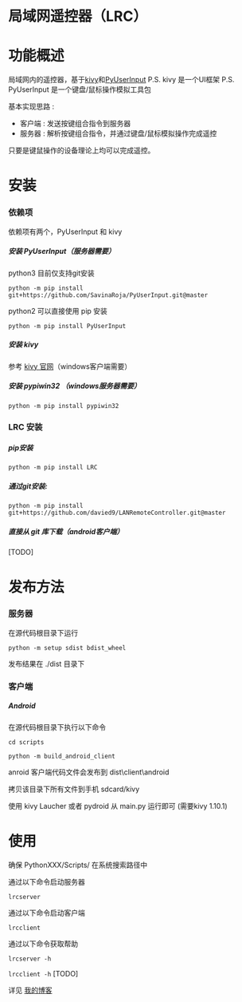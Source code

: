 # 局域网遥控器（LRC）

# 功能概述
局域网内的遥控器，基于[kivy](https://github.com/kivy/kivy)和[PyUserInput](https://github.com/SavinaRoja/PyUserInput)
P.S. kivy 是一个UI框架
P.S. PyUserInput 是一个键盘/鼠标操作模拟工具包

基本实现思路 :
- 客户端 : 发送按键组合指令到服务器
- 服务器 : 解析按键组合指令，并通过键盘/鼠标模拟操作完成遥控
    
只要是键鼠操作的设备理论上均可以完成遥控。

# 安装

### 依赖项

依赖项有两个，PyUserInput 和 kivy

##### 安装 PyUserInput（服务器需要）

python3 目前仅支持git安装

`python -m pip install git+https://github.com/SavinaRoja/PyUserInput.git@master`

python2 可以直接使用 pip 安装

`python -m pip install PyUserInput`

##### 安装 kivy

参考 [kivy 官网](https://kivy.org/doc/stable/gettingstarted/installation.html)（windows客户端需要）

##### 安装 pypiwin32 （windows服务器需要）

`python -m pip install pypiwin32`


### LRC 安装

##### pip安装

`python -m pip install LRC`

##### 通过git安装:

`python -m pip install git+https://github.com/davied9/LANRemoteController.git@master`

##### 直接从 git 库下载（android客户端）

[TODO]

# 发布方法

### 服务器

在源代码根目录下运行

`python -m setup sdist bdist_wheel`

发布结果在 ./dist 目录下

### 客户端

##### Android

在源代码根目录下执行以下命令

`cd scripts`

`python -m build_android_client`

anroid 客户端代码文件会发布到 dist\client\android

拷贝该目录下所有文件到手机 sdcard/kivy

使用 kivy Laucher 或者 pydroid 从 main.py 运行即可 (需要kivy 1.10.1)

# 使用

确保 PythonXXX/Scripts/ 在系统搜索路径中

通过以下命令启动服务器

`lrcserver`

通过以下命令启动客户端

`lrcclient`

通过以下命令获取帮助

`lrcserver -h`

`lrcclient -h` [TODO]

详见 [我的博客](https://blog.csdn.net/davied9/article/details/82962157)
